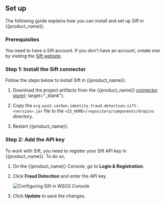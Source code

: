 ## Set up

The following guide explains how you can install and set up Sift in {{product_name}}.

### Prerequisites

You need to have a Sift account. If you don't have an account, create one by visiting the [Sift website](https://sift.com/).

### Step 1: Install the Sift connector

Follow the steps below to install Sift in {{product_name}}.

1. Download the project artifacts from the {{product_name}} [connector store](https://store.wso2.com/connector/identity-fraud-detection-sift){: target="_blank"}.

2. Copy the `org.wso2.carbon.identity.fraud.detection.sift-<version>.jar` file to the `<IS_HOME>/repository/components/dropins` directory.

3. Restart {{product_name}}.

### Step 2: Add the API key

To work with Sift, you need to register your Sift API key in {{product_name}}. To do so,

1. On the {{product_name}} Console, go to **Login & Registration**.

2. Click **Fraud Detection** and enter the API key.

    ![Configuring Sift in WSO2 Console]({{base_path}}/assets/img/connectors/sift/sift-api-key.png)

3. Click **Update** to save the changes.